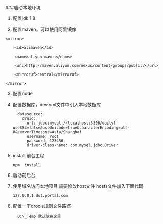 ###启动本地环境
1. 配置jdk 1.8

2. 配置maven，可以使用阿里镜像

  ```
  <mirror>
  
  	  <id>alimaven</id>
  
  	  <name>aliyun maven</name>      
  
  	  <url>http://maven.aliyun.com/nexus/content/groups/public/</url>
  
  	  <mirrorOf>central</mirrorOf>
  
  </mirror>
  
  ```

  

3. 配置node

4. 配置数据库，dev.yml文件中引入本地数据库

   ```
     datasource:
       druid:
         url: jdbc:mysql://localhost:3306/daily?useSSL=false&useUnicode=true&characterEncoding=utf-8&serverTimezone=Asia/Shanghai
         username: root
         password: 123456
         driver-class-name: com.mysql.jdbc.Driver
   ```

   

5. install 前台工程

   ```
   npm  install
   ```

6. 启动前后台

7. 使用域名访问本地项目 需要修改host文件 hosts文件加入下面代码

   ```
   127.0.0.1 dut.portal.com
   ```
8. 配置一下drools规则文件路径

   ```
     D:\_Temp 默认放在这里
   ```